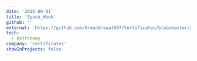 ```yaml
---
date: '2015-09-01'
title: 'Space_Week'
github: ''
external: 'https://github.com/ArmanGrewal007/Certificates/blob/master/2015_09_01_Space_Week.pdf'
tech:
  - Astronomy
company: 'Certificates'
showInProjects: false
---
```



